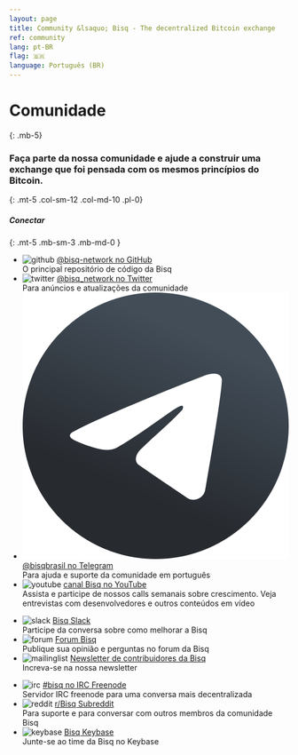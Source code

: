 ```yaml
---
layout: page
title: Community &lsaquo; Bisq - The decentralized Bitcoin exchange
ref: community
lang: pt-BR
flag: 🇧🇷
language: Português (BR)
---
```

# Comunidade
{: .mb-5}

### Faça parte da nossa comunidade e ajude a construir uma exchange que foi pensada com os mesmos princípios do Bitcoin.
{: .mt-5 .col-sm-12 .col-md-10 .pl-0}



##### Conectar
{: .mt-5 .mb-sm-3 .mb-md-0 }

<div class="row mb-sm-4 mb-md-0">

  <ul class="mt-sm-0 mb-0 mt-md-3 mb-md-5 community-links grey col-sm-12 col-md-4 pr-3">
    <li><img src="/images/community/github.svg" alt="github"> <a href="https://github.com/bisq-network">@bisq-network no GitHub</a><br>O principal repositório de código da Bisq</li>
    <li><img src="/images/community/twitter.svg" alt="twitter"> <a href="https://twitter.com/bisq_network">@bisq_network no Twitter</a><br>Para anúncios e atualizações da comunidade</li>
    <li><img src="/images/community/telegram.svg" alt="telegram"> <a href="https://t.me/bisqbrasil">@bisqbrasil no Telegram</a><br>Para ajuda e suporte da comunidade em português</li>
    <li><img src="/images/community/youtube.svg" alt="youtube"> <a href="https://www.youtube.com/c/bisq-network">canal Bisq no YouTube</a><br>Assista e participe de nossos calls semanais sobre crescimento. Veja entrevistas com desenvolvedores e outros conteúdos em vídeo</li>
  </ul>
  <ul class="mt-sm-0 mb-0 mt-md-3 mb-md-5 community-links grey col-sm-12 col-md-4 pr-3">
    <li><img src="/images/community/slack.svg" alt="slack"> <a href="https://bisq.network/slack-invite">Bisq Slack </a><br> Participe da conversa sobre como melhorar a Bisq </li>
    <li><img src="/images/community/forum.svg" alt="forum"> <a href="https://bisq.community">Forum Bisq </a><br>Publique sua opinião e perguntas no forum da Bisq </li>
    <li><img src="/images/community/mailinglist.svg" alt="mailinglist"> <a href="https://lists.bisq.network/listinfo/bisq-contrib"> Newsletter de contribuidores da Bisq </a><br>Increva-se na nossa newsletter</li>
  </ul>
  <ul class="mt-sm-0 mb-0 mt-md-3 mb-md-5 community-links grey col-sm-12 col-md-4 pr-3">
    <li><img src="/images/community/irc.svg" alt="irc"> <a href="https://webchat.freenode.net/?channels=bisq">#bisq no IRC Freenode </a><br> Servidor IRC freenode para uma conversa mais decentralizada </li>
    <li><img src="/images/community/reddit.svg" alt="reddit"> <a href="https://www.reddit.com/r/bisq">r/Bisq Subreddit</a><br> Para suporte e para conversar com outros membros da comunidade Bisq </li>
    <li><img src="/images/community/keybase.svg" alt="keybase"> <a href="https://keybase.io/team/bisq">Bisq Keybase</a><br>Junte-se ao time da Bisq no Keybase</li>
  </ul>
</div>
